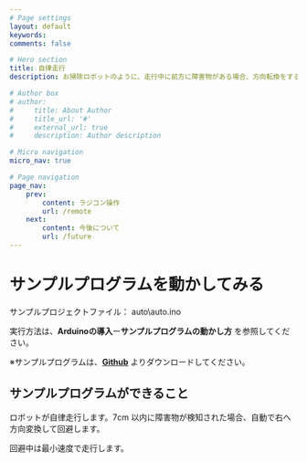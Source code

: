 ```yaml
---
# Page settings
layout: default
keywords:
comments: false

# Hero section
title: 自律走行
description: お掃除ロボットのように、走行中に前方に障害物がある場合、方向転換をするようにしてみます。

# Author box
# author:
#     title: About Author
#     title_url: '#'
#     external_url: true
#     description: Author description

# Micro navigation
micro_nav: true

# Page navigation
page_nav:
    prev:
        content: ラジコン操作
        url: /remote
    next:
        content: 今後について
        url: /future
---
```


# サンプルプログラムを動かしてみる
サンプルプロジェクトファイル： auto\auto.ino

実行方法は、**Arduinoの導入**ー**サンプルプログラムの動かし方** を参照してください。

※サンプルプログラムは、**[Github](https://github.com/LifeTechRobotics/secaro_arduino_projects.git)** よりダウンロードしてください。

## サンプルプログラムができること
ロボットが自律走行します。7cm 以内に障害物が検知された場合、自動で右へ方向変換して回避します。

回避中は最小速度で走行します。
